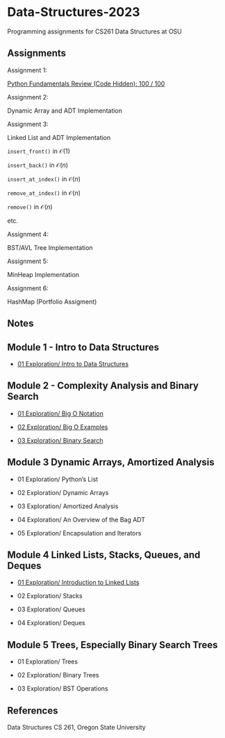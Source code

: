 # Data-Structures-2023
Programming assignments for CS261 Data Structures at OSU

## Assignments

Assignment 1: 

[Python Fundamentals Review (Code Hidden): 100 / 100]()

Assignment 2: 

Dynamic Array and ADT Implementation

Assignment 3: 

Linked List and ADT Implementation

`insert_front()` in $\mathcal{O}(1)$

`insert_back()` in $\mathcal{O}(n)$

`insert_at_index()` in $\mathcal{O}(n)$

`remove_at_index()` in $\mathcal{O}(n)$

`remove()` in $\mathcal{O}(n)$

etc. 

Assignment 4: 

BST/AVL Tree Implementation

Assignment 5: 

MinHeap Implementation

Assignment 6: 

HashMap (Portfolio Assigment)

## Notes

## Module 1 - Intro to Data Structures

- [01 Exploration/ Intro to Data Structures](https://github.com/franceslinyc/Data-Structures-2023/tree/main/Module%201%20-%20Intro%20to%20Data%20Structures/01%20Exploration:%20Intro%20to%20Data%20Structures)

## Module 2 - Complexity Analysis and Binary Search

- [01 Exploration/ Big O Notation](https://github.com/franceslinyc/Data-Structures-2023/tree/main/Module%202%20-%20Complexity%20Analysis%20and%20Binary%20Search/01%20Exploration:%20Big%20O%20Notation)

- [02 Exploration/ Big O Examples](https://github.com/franceslinyc/Data-Structures-2023/tree/main/Module%202%20-%20Complexity%20Analysis%20and%20Binary%20Search/02%20Exploration:%20Big%20O%20Examples)

- [03 Exploration/ Binary Search](https://github.com/franceslinyc/Data-Structures-2023/tree/main/Module%202%20-%20Complexity%20Analysis%20and%20Binary%20Search/03%20Exploration:%20Binary%20Search)




## Module 3 Dynamic Arrays, Amortized Analysis

- 01 Exploration/ Python’s List

- 02 Exploration/ Dynamic Arrays

- 03 Exploration/ Amortized Analysis

- 04 Exploration/ An Overview of the Bag ADT

- 05 Exploration/ Encapsulation and Iterators




## Module 4 Linked Lists, Stacks, Queues, and Deques

- [01 Exploration/ Introduction to Linked Lists](https://github.com/franceslinyc/Data-Structures-2023/tree/main/Module%204%20-%20Linked%20Lists%2C%20Stacks%2C%20Queues%2C%20and%20Deques/01%20Exploration:%20Introduction%20to%20Linked%20Lists)

- 02 Exploration/ Stacks

- 03 Exploration/ Queues

- 04 Exploration/ Deques




## Module 5 Trees, Especially Binary Search Trees

- 01 Exploration/ Trees

- 02 Exploration/ Binary Trees

- 03 Exploration/ BST Operations 




## References 

Data Structures CS 261, Oregon State University 
